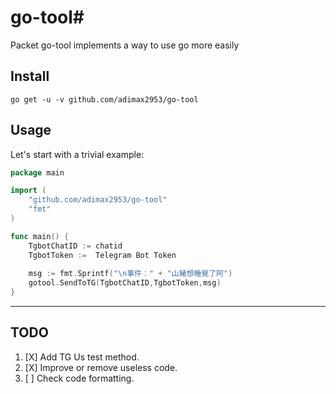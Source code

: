# go-tool#

Packet go-tool implements a way to use go more easily

## Install

```console
go get -u -v github.com/adimax2953/go-tool
```

## Usage

Let's start with a trivial example:

```go
package main

import (
	"github.com/adimax2953/go-tool"
	"fmt"
)

func main() {
    TgbotChatID := chatid
	TgbotToken :=  Telegram Bot Token 
	
	msg := fmt.Sprintf("\n事件：" + "山豬想睡覺了阿")
	gotool.SendToTG(TgbotChatID,TgbotToken,msg)
}
```

----------

## TODO

1. [X] Add TG Us test method.
2. [X] Improve or remove useless code.
3. [ ] Check code formatting.
